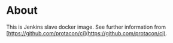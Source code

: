 # About
This is Jenkins slave docker image. See further information from [https://github.com/protacon/ci](https://github.com/protacon/ci).